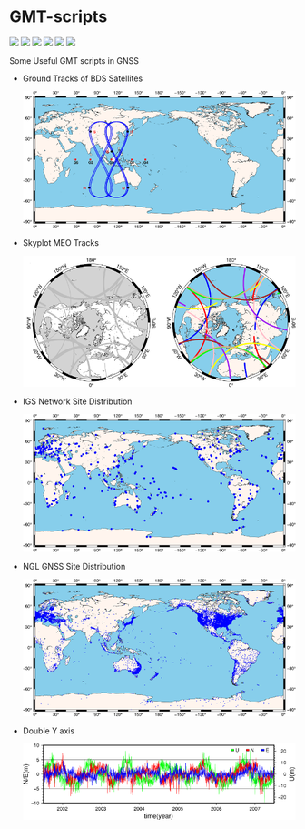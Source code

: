 # GMT-scripts

![](https://img.shields.io/badge/build-passing-brightgreen.svg) ![](https://img.shields.io/badge/platform-Linux-orange.svg) ![](https://img.shields.io/badge/compiler-shell-yellow.svg) ![](https://img.shields.io/badge/author-Jason%20Ding-blue.svg) ![](https://img.shields.io/badge/license-MIT-ff69b4.svg)  ![](https://img.shields.io/badge/version-GMT6.0.0-pink.svg)

 Some Useful GMT scripts in GNSS

- Ground Tracks of BDS Satellites

  ![](https://github.com/Sardingfish/GMT-scripts/blob/master/SatTracks/SatTracks.png)

- Skyplot MEO Tracks

  ![](https://github.com/Sardingfish/GMT-scripts/blob/master/Skyplot/skyplot.png)

- IGS Network Site Distribution

  ![](https://github.com/Sardingfish/GMT-scripts/blob/master/IGSsites/IGSsites.png)

- NGL GNSS Site Distribution

  ![](https://github.com/Sardingfish/GMT-scripts/blob/master/NGLsites/NGLsites.png)

- Double Y axis

  ![](https://github.com/Sardingfish/GMT-scripts/blob/master/DoubleYaxis/DoubleYaxis.png)

